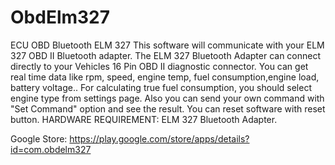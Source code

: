 ObdElm327
=========

ECU OBD Bluetooth ELM 327
This software will communicate with your ELM 327 OBD II Bluetooth adapter.
The ELM 327 Bluetooth Adapter can connect directly to your Vehicles 16 Pin OBD II diagnostic connector.
You can get real time data like rpm, speed, engine temp, fuel consumption,engine load, battery voltage..
For calculating true fuel consumption, you should select engine type from settings page.
Also you can send your own command with "Set Command" option and see the result.
You can reset software with reset button.
HARDWARE REQUIREMENT: ELM 327 Bluetooth Adapter.

Google Store:
https://play.google.com/store/apps/details?id=com.obdelm327
